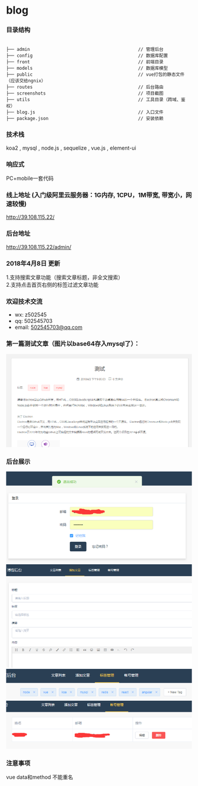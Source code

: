 # blog  

### 目录结构  
```

├── admin                                         // 管理后台
├── config                                        // 数据库配置
├── front                                         // 前端目录
├── models                                        // 数据库模型
├── public                                        // vue打包的静态文件（应该交给ngnix）
├── routes                                        // 后台路由
├── screenshots                                   // 项目截图
├── utils                                         // 工具目录（跨域、鉴权）
├── blog.js                                       // 入口文件
├── package.json                                  // 安装依赖

```


### 技术栈 
koa2 , mysql , node.js , sequelize , vue.js , element-ui

### 响应式
PC+mobile一套代码

### 线上地址 (入门级阿里云服务器：1G内存, 1CPU，1M带宽, 带宽小，网速较慢)
http://39.108.115.22/

### 后台地址
http://39.108.115.22/admin/

### 2018年4月8日 更新
1.支持搜索文章功能（搜索文章标题，非全文搜索）  
2.支持点击首页右侧的标签过滤文章功能

### 欢迎技术交流
* wx: z502545
* qq: 502545703
* email: 502545703@qq.com

### 第一篇测试文章（图片以base64存入mysql了）：
![文章详情](https://github.com/fuxingZhang/blog/blob/master/screenshots/%E6%96%87%E7%AB%A0%E8%AF%A6%E6%83%85.jpg)

### 后台展示

![后台登陆](https://github.com/fuxingZhang/blog/blob/master/screenshots/%E5%90%8E%E5%8F%B0%E7%99%BB%E9%99%86.jpg)
![添加文章](https://github.com/fuxingZhang/blog/blob/master/screenshots/%E6%B7%BB%E5%8A%A0%E6%96%87%E7%AB%A0.jpg)
![标签管理](https://github.com/fuxingZhang/blog/blob/master/screenshots/%E6%A0%87%E7%AD%BE%E7%AE%A1%E7%90%86.jpg)
![账号管理](https://github.com/fuxingZhang/blog/blob/master/screenshots/%E8%B4%A6%E5%8F%B7%E7%AE%A1%E7%90%86.jpg)

### 注意事项
vue data和method 不能重名


